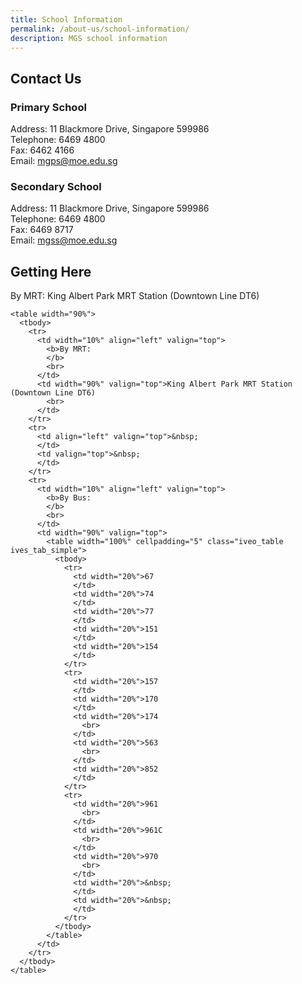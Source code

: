 ```yaml
---
title: School Information
permalink: /about-us/school-information/
description: MGS school information
---
```

## Contact Us

### Primary School
Address: 11 Blackmore Drive, Singapore 599986  
Telephone: 6469 4800  
Fax: 6462 4166  
Email: [mgps@moe.edu.sg](mailto:mgps@moe.edu.sg)  

### Secondary School
Address: 11 Blackmore Drive, Singapore 599986  
Telephone: 6469 4800  
Fax: 6469 8717  
Email: [mgss@moe.edu.sg](mailto:mgss@moe.edu.sg)

## Getting Here
By MRT: King Albert Park MRT Station (Downtown Line DT6)
```
<table width="90%">
  <tbody>
    <tr>
      <td width="10%" align="left" valign="top">
        <b>By MRT:
        </b>
        <br>
      </td>
      <td width="90%" valign="top">King Albert Park MRT Station (Downtown Line DT6)
        <br>
      </td>
    </tr>
    <tr>
      <td align="left" valign="top">&nbsp;
      </td>
      <td valign="top">&nbsp;
      </td>
    </tr>
    <tr>
      <td width="10%" align="left" valign="top">
        <b>By Bus:
        </b>
        <br>
      </td>
      <td width="90%" valign="top">
        <table width="100%" cellpadding="5" class="iveo_table ives_tab_simple">
          <tbody>
            <tr>
              <td width="20%">67 
              </td>
              <td width="20%">74 
              </td>
              <td width="20%">77 
              </td>
              <td width="20%">151 
              </td>
              <td width="20%">154 
              </td>
            </tr>
            <tr>
              <td width="20%">157 
              </td>
              <td width="20%">170 
              </td>
              <td width="20%">174
                <br>
              </td>
              <td width="20%">563 
                <br>
              </td>
              <td width="20%">852
              </td>
            </tr>
            <tr>
              <td width="20%">961
                <br>
              </td>
              <td width="20%">961C
                <br>
              </td>
              <td width="20%">970
                <br>
              </td>
              <td width="20%">&nbsp;
              </td>
              <td width="20%">&nbsp;
              </td>
            </tr>
          </tbody>
        </table>
      </td>
    </tr>
  </tbody>
</table>
```